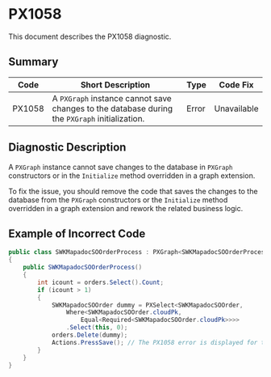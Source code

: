 # PX1058
This document describes the PX1058 diagnostic.

## Summary

| Code   | Short Description                                                                             | Type  | Code Fix    | 
| ------ | --------------------------------------------------------------------------------------------- | ----- | ----------- | 
| PX1058 | A `PXGraph` instance cannot save changes to the database during the `PXGraph` initialization. | Error | Unavailable |

## Diagnostic Description
A `PXGraph` instance cannot save changes to the database in `PXGraph` constructors or in the `Initialize` method overridden in a graph extension.

To fix the issue, you should remove the code that saves the changes to the database from the `PXGraph` constructors or the `Initialize` method overridden in a graph extension and rework the related business logic.

## Example of Incorrect Code

```C#
public class SWKMapadocSOOrderProcess : PXGraph<SWKMapadocSOOrderProcess>
{
    public SWKMapadocSOOrderProcess()
    {
        int icount = orders.Select().Count;
        if (icount > 1)
        {
            SWKMapadocSOOrder dummy = PXSelect<SWKMapadocSOOrder, 
                Where<SWKMapadocSOOrder.cloudPk, 
                    Equal<Required<SWKMapadocSOOrder.cloudPk>>>>
                .Select(this, 0);
            orders.Delete(dummy);
            Actions.PressSave(); // The PX1058 error is displayed for this line.
        }
    }
}
```